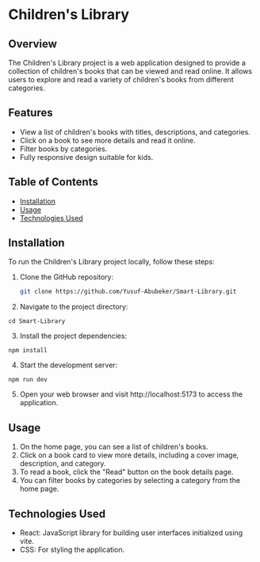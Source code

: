 # Children's Library

## Overview

The Children's Library project is a web application designed to provide a collection of children's books that can be viewed and read online. It allows users to explore and read a variety of children's books from different categories.

## Features

- View a list of children's books with titles, descriptions, and categories.
- Click on a book to see more details and read it online.
- Filter books by categories.
- Fully responsive design suitable for kids.

## Table of Contents

- [Installation](#installation)
- [Usage](#usage)
- [Technologies Used](#technologies-used)


## Installation

To run the Children's Library project locally, follow these steps:

  1. Clone the GitHub repository:
  
     ```bash
     git clone https://github.com/Yusuf-Abubeker/Smart-Library.git
     
  2. Navigate to the project directory:
  
 
    cd Smart-Library
  
  3. Install the project dependencies:
 
    npm install
  
  4. Start the development server:
  
  
    npm run dev
  
  5. Open your web browser and visit http://localhost:5173 to access the application.

## Usage
  1. On the home page, you can see a list of children's books.
  2. Click on a book card to view more details, including a cover image, description, and category.
  3. To read a book, click the "Read" button on the book details page.
  4. You can filter books by categories by selecting a category from the home page.

## Technologies Used
  - React: JavaScript library for building user interfaces initialized using vite.
  - CSS: For styling the application.

